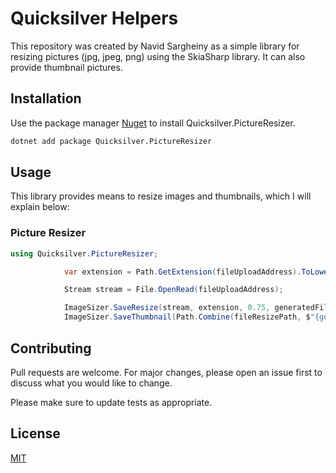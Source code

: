 ﻿# Quicksilver Helpers

This repository was created by Navid Sargheiny as a simple library for resizing pictures (jpg, jpeg, png) using the SkiaSharp library. It can also provide thumbnail pictures.

## Installation

Use the package manager [Nuget](https://www.nuget.org/packages/) to install Quicksilver.PictureResizer.

```bash
dotnet add package Quicksilver.PictureResizer
```

## Usage

This library provides means to resize images and thumbnails, which I will explain below:

### Picture Resizer

``` c#
using Quicksilver.PictureResizer;

            var extension = Path.GetExtension(fileUploadAddress).ToLowerInvariant();

            Stream stream = File.OpenRead(fileUploadAddress);

            ImageSizer.SaveResize(stream, extension, 0.75, generatedFileName, fileResizePath);
            ImageSizer.SaveThumbnail(Path.Combine(fileResizePath, $"{generatedFileName}{extension}"), 150);
```

## Contributing

Pull requests are welcome. For major changes, please open an issue first
to discuss what you would like to change.

Please make sure to update tests as appropriate.

## License

[MIT](https://choosealicense.com/licenses/mit/)
